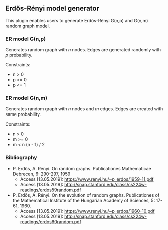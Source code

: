 ## Erdős-Rényi model generator

This plugin enables users to generate Erdős-Rényi G(n,p) and G(n,m) random graph model.

### ER model G(n,p)

Generates random graph with *n* nodes. Edges are generated randomly with *p* probability.

Constraints:
- n > 0
- p >= 0
- p <= 1


### ER model G(n,m)

Generates random graph with *n* nodes and *m* edges. Edges are created with same probability.

Constraints:
- n > 0
- m >= 0
- m < n (n - 1) / 2

### Bibliography

- P. Erdős, A. Rényi. On random graphs. Publicationes Mathematicae Debrecen, 6: 290-297, 1959
  * Access \[13.05.2019\]: <https://www.renyi.hu/~p_erdos/1959-11.pdf>
  * Access \[13.05.2019\]: <http://snap.stanford.edu/class/cs224w-readings/erdos59random.pdf>
- P. Erdős, A. Rényi. On the evolution of random graphs. Publicationes of the Mathematical
  Institute of the Hungarian Academy of Sciences, 5: 17-61, 1960.
  * Access \[13.05.2019\]: <https://www.renyi.hu/~p_erdos/1960-10.pdf>
  * Access \[13.05.2019\]: <http://snap.stanford.edu/class/cs224w-readings/erdos60random.pdf>